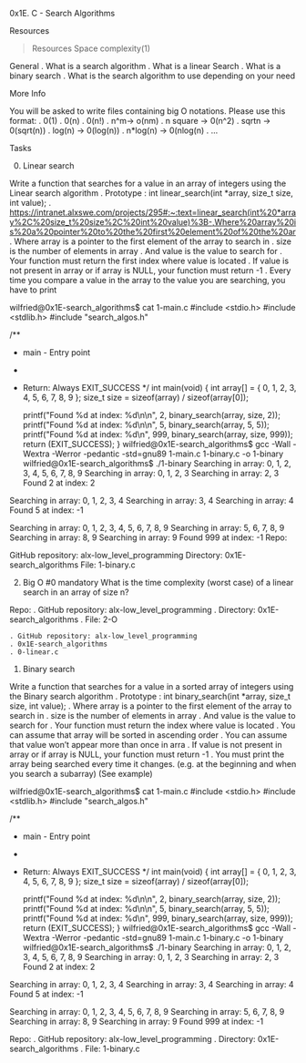 0x1E. C - Search Algorithms

Resources
> Resources
> Space complexity(1)


General
 . What is a search algorithm
 . What is a linear Search
 . What is a binary search
 . What is the search algorithm to use depending on your need

More Info

You will be asked to write files containing big O notations. Please use this format:
 . 0(1)
 . 0(n)
 . 0(n!)
 . n^m-> o(nm)
 . n square -> 0(n^2)
 . sqrtn -> 0(sqrt(n))
 . log(n) -> 0(log(n))
 . n*log(n) -> 0(nlog(n)
 . ...


Tasks

 0. Linear search
 
 Write a function that searches for a value in an array of integers using the Linear search algorithm
	. Prototype : int linear_search(int *array, size_t size, int value);
	. https://intranet.alxswe.com/projects/295#:~:text=linear_search(int%20*array%2C%20size_t%20size%2C%20int%20value)%3B-,Where%20array%20is%20a%20pointer%20to%20the%20first%20element%20of%20the%20ar	. Where array is a pointer to the first element of the array to search in
	. size is the number of elements in array
	. And value is the value to search for
	. Your function must return the first index where value is located
	. If value is not present in array or if array is NULL, your function must return -1
	. Every time you compare a value in the array to the value you are searching, you have to print

wilfried@0x1E-search_algorithms$ cat 1-main.c 
#include <stdio.h>
#include <stdlib.h>
#include "search_algos.h"

/**
 * main - Entry point
 *
 * Return: Always EXIT_SUCCESS
 */
int main(void)
{
    int array[] = {
        0, 1, 2, 3, 4, 5, 6, 7, 8, 9
    };
    size_t size = sizeof(array) / sizeof(array[0]);

    printf("Found %d at index: %d\n\n", 2, binary_search(array, size, 2));
    printf("Found %d at index: %d\n\n", 5, binary_search(array, 5, 5));
    printf("Found %d at index: %d\n", 999, binary_search(array, size, 999));
    return (EXIT_SUCCESS);
}
wilfried@0x1E-search_algorithms$ gcc -Wall -Wextra -Werror -pedantic -std=gnu89 1-main.c 1-binary.c -o 1-binary
wilfried@0x1E-search_algorithms$ ./1-binary 
Searching in array: 0, 1, 2, 3, 4, 5, 6, 7, 8, 9
Searching in array: 0, 1, 2, 3
Searching in array: 2, 3
Found 2 at index: 2

Searching in array: 0, 1, 2, 3, 4
Searching in array: 3, 4
Searching in array: 4
Found 5 at index: -1

Searching in array: 0, 1, 2, 3, 4, 5, 6, 7, 8, 9
Searching in array: 5, 6, 7, 8, 9
Searching in array: 8, 9
Searching in array: 9
Found 999 at index: -1
Repo:

GitHub repository: alx-low_level_programming
Directory: 0x1E-search_algorithms
File: 1-binary.c
  
2. Big O #0
mandatory
What is the time complexity (worst case) of a linear search in an array of size n?

Repo:
	. GitHub repository: alx-low_level_programming
	. Directory: 0x1E-search_algorithms
	. File: 2-O

	. GitHub repository: alx-low_level_programming
	. 0x1E-search_algorithms
	. 0-linear.c



 1. Binary search

 Write a function that searches for a value in a sorted array of integers using the Binary search algorithm
	. Prototype : int binary_search(int *array, size_t size, int value);
	. Where array is a pointer to the first element of the array to search in
	. size is the number of elements in array
	. And value is the value to search for
	. Your function must return the index where value is located
	. You can assume that array will be sorted in ascending order
	. You can assume that value won’t appear more than once in arra
	. If value is not present in array or if array is NULL, your function must return -1
	. You must print the array being searched every time it changes. (e.g. at the beginning and when you search a subarray) (See example)

wilfried@0x1E-search_algorithms$ cat 1-main.c 
#include <stdio.h>
#include <stdlib.h>
#include "search_algos.h"

/**
 * main - Entry point
 *
 * Return: Always EXIT_SUCCESS
 */
int main(void)
{
    int array[] = {
        0, 1, 2, 3, 4, 5, 6, 7, 8, 9
    };
    size_t size = sizeof(array) / sizeof(array[0]);

    printf("Found %d at index: %d\n\n", 2, binary_search(array, size, 2));
    printf("Found %d at index: %d\n\n", 5, binary_search(array, 5, 5));
    printf("Found %d at index: %d\n", 999, binary_search(array, size, 999));
    return (EXIT_SUCCESS);
}
wilfried@0x1E-search_algorithms$ gcc -Wall -Wextra -Werror -pedantic -std=gnu89 1-main.c 1-binary.c -o 1-binary
wilfried@0x1E-search_algorithms$ ./1-binary 
Searching in array: 0, 1, 2, 3, 4, 5, 6, 7, 8, 9
Searching in array: 0, 1, 2, 3
Searching in array: 2, 3
Found 2 at index: 2

Searching in array: 0, 1, 2, 3, 4
Searching in array: 3, 4
Searching in array: 4
Found 5 at index: -1

Searching in array: 0, 1, 2, 3, 4, 5, 6, 7, 8, 9
Searching in array: 5, 6, 7, 8, 9
Searching in array: 8, 9
Searching in array: 9
Found 999 at index: -1

Repo: 
	. GitHub repository: alx-low_level_programming
	. Directory: 0x1E-search_algorithms
	. File: 1-binary.c
